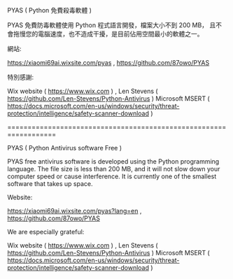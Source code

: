 PYAS ( Python 免費殺毒軟體 )

PYAS 免費防毒軟體使用 Python 程式語言開發，檔案大小不到 200 MB，
且不會拖慢您的電腦速度，也不造成干擾，是目前佔用空間最小的軟體之一。

網站:

https://xiaomi69ai.wixsite.com/pyas , 
https://github.com/87owo/PYAS

特別感謝: 

Wix website ( https://www.wix.com ) , 
Len Stevens ( https://github.com/Len-Stevens/Python-Antivirus )
Microsoft MSERT ( https://docs.microsoft.com/en-us/windows/security/threat-protection/intelligence/safety-scanner-download )

==================================================================

PYAS ( Python Antivirus software Free )

PYAS free antivirus software is developed using the Python programming language. 
The file size is less than 200 MB, and it will not slow down your computer speed or cause interference.
It is currently one of the smallest software that takes up space.

Website:

https://xiaomi69ai.wixsite.com/pyas?lang=en , 
https://github.com/87owo/PYAS

We are especially grateful:

Wix website ( https://www.wix.com ) , 
Len Stevens ( https://github.com/Len-Stevens/Python-Antivirus )
Microsoft MSERT ( https://docs.microsoft.com/en-us/windows/security/threat-protection/intelligence/safety-scanner-download )
